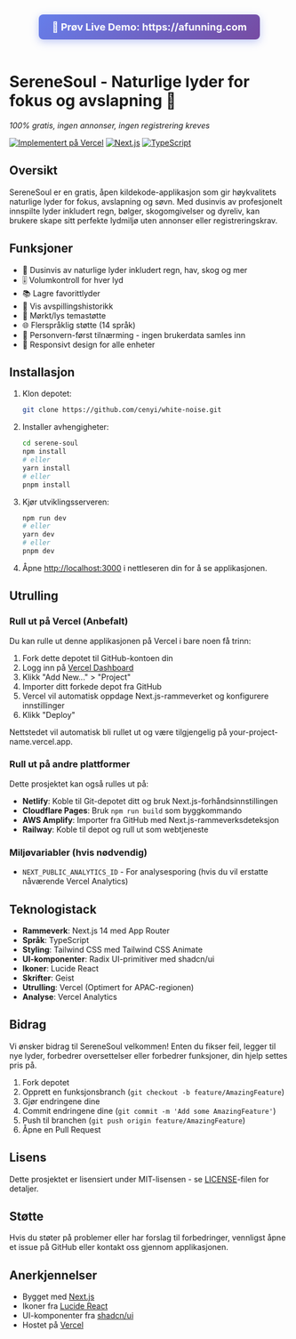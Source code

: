 <div align="center">
  <a href="https://afunning.com" style="display: inline-block; padding: 12px 24px; background: linear-gradient(135deg, #667eea 0%, #764ba2 100%); color: white; text-decoration: none; border-radius: 8px; font-size: 18px; font-weight: bold; margin-bottom: 20px; box-shadow: 0 4px 15px rgba(102, 126, 234, 0.4);">
    🚀 Prøv Live Demo: https://afunning.com
  </a>
</div>

# SereneSoul - Naturlige lyder for fokus og avslapning 🌿

*100% gratis, ingen annonser, ingen registrering kreves*

[![Implementert på Vercel](https://img.shields.io/badge/Implementert%20på-Vercel-svart?style=for-the-badge&logo=vercel)](https://afunning.com)
[![Next.js](https://img.shields.io/badge/Next.js-14-svart?style=for-the-badge&logo=next.js)](https://nextjs.org/)
[![TypeScript](https://img.shields.io/badge/TypeScript-5-svart?style=for-the-badge&logo=typescript)](https://www.typescriptlang.org/)

## Oversikt

SereneSoul er en gratis, åpen kildekode-applikasjon som gir høykvalitets naturlige lyder for fokus, avslapning og søvn. Med dusinvis av profesjonelt innspilte lyder inkludert regn, bølger, skogomgivelser og dyreliv, kan brukere skape sitt perfekte lydmiljø uten annonser eller registreringskrav.

## Funksjoner
- 🎵 Dusinvis av naturlige lyder inkludert regn, hav, skog og mer
- 🎚️ Volumkontroll for hver lyd
- 📚 Lagre favorittlyder
- 📜 Vis avspillingshistorikk
- 🎨 Mørkt/lys temastøtte
- 🌐 Flerspråklig støtte (14 språk)
- 🔐 Personvern-først tilnærming - ingen brukerdata samles inn
- 📱 Responsivt design for alle enheter

## Installasjon

1. Klon depotet:
   ```bash
   git clone https://github.com/cenyi/white-noise.git
   ```

2. Installer avhengigheter:
   ```bash
   cd serene-soul
   npm install
   # eller
   yarn install
   # eller
   pnpm install
   ```

3. Kjør utviklingsserveren:
   ```bash
   npm run dev
   # eller
   yarn dev
   # eller
   pnpm dev
   ```

4. Åpne [http://localhost:3000](http://localhost:3000) i nettleseren din for å se applikasjonen.

## Utrulling

### Rull ut på Vercel (Anbefalt)

Du kan rulle ut denne applikasjonen på Vercel i bare noen få trinn:

1. Fork dette depotet til GitHub-kontoen din
2. Logg inn på [Vercel Dashboard](https://vercel.com/)
3. Klikk "Add New..." > "Project"
4. Importer ditt forkede depot fra GitHub
5. Vercel vil automatisk oppdage Next.js-rammeverket og konfigurere innstillinger
6. Klikk "Deploy"

Nettstedet vil automatisk bli rullet ut og være tilgjengelig på your-project-name.vercel.app.

### Rull ut på andre plattformer

Dette prosjektet kan også rulles ut på:
- **Netlify**: Koble til Git-depotet ditt og bruk Next.js-forhåndsinnstillingen
- **Cloudflare Pages**: Bruk `npm run build` som byggkommando
- **AWS Amplify**: Importer fra GitHub med Next.js-rammeverksdeteksjon
- **Railway**: Koble til depot og rull ut som webtjeneste

### Miljøvariabler (hvis nødvendig)
- `NEXT_PUBLIC_ANALYTICS_ID` - For analysesporing (hvis du vil erstatte nåværende Vercel Analytics)

## Teknologistack
- **Rammeverk**: Next.js 14 med App Router
- **Språk**: TypeScript
- **Styling**: Tailwind CSS med Tailwind CSS Animate
- **UI-komponenter**: Radix UI-primitiver med shadcn/ui
- **Ikoner**: Lucide React
- **Skrifter**: Geist
- **Utrulling**: Vercel (Optimert for APAC-regionen)
- **Analyse**: Vercel Analytics

## Bidrag

Vi ønsker bidrag til SereneSoul velkommen! Enten du fikser feil, legger til nye lyder, forbedrer oversettelser eller forbedrer funksjoner, din hjelp settes pris på.

1. Fork depotet
2. Opprett en funksjonsbranch (`git checkout -b feature/AmazingFeature`)
3. Gjør endringene dine
4. Commit endringene dine (`git commit -m 'Add some AmazingFeature'`)
5. Push til branchen (`git push origin feature/AmazingFeature`)
6. Åpne en Pull Request

## Lisens

Dette prosjektet er lisensiert under MIT-lisensen - se [LICENSE](../LICENSE)-filen for detaljer.

## Støtte

Hvis du støter på problemer eller har forslag til forbedringer, vennligst åpne et issue på GitHub eller kontakt oss gjennom applikasjonen.

## Anerkjennelser

- Bygget med [Next.js](https://nextjs.org/)
- Ikoner fra [Lucide React](https://lucide.dev/)
- UI-komponenter fra [shadcn/ui](https://ui.shadcn.com/)
- Hostet på [Vercel](https://vercel.com/)